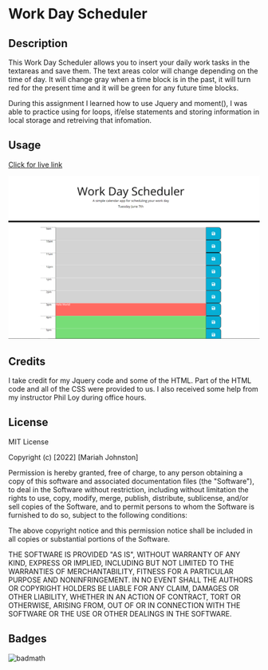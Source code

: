 # Work Day Scheduler

## Description

This Work Day Scheduler allows you to insert your daily work tasks in the textareas and save them. The text areas color will change depending on the time of day. It will change gray when a time block is in the past, it will turn red for the present time and it will be green for any future time blocks.

During this assignment I learned how to use Jquery and moment(), I was able to practice using for loops, if/else statements and storing information in local storage and retreiving that infomation.

## Usage

<a href = "https://mariah217.github.io/work-day-scheduler-hw/">Click for live link</a>

![work day scheduler screenshot](./Assets/images/work%20day%20scheduler%20screenshot.PNG)


## Credits
I take credit for my Jquery code and some of the HTML. Part of the HTML code and all of the CSS were provided to us. I also received some help from my instructor Phil Loy during office hours.

## License

MIT License

Copyright (c) [2022] [Mariah Johnston]

Permission is hereby granted, free of charge, to any person obtaining a copy
of this software and associated documentation files (the "Software"), to deal
in the Software without restriction, including without limitation the rights
to use, copy, modify, merge, publish, distribute, sublicense, and/or sell
copies of the Software, and to permit persons to whom the Software is
furnished to do so, subject to the following conditions:

The above copyright notice and this permission notice shall be included in all
copies or substantial portions of the Software.

THE SOFTWARE IS PROVIDED "AS IS", WITHOUT WARRANTY OF ANY KIND, EXPRESS OR
IMPLIED, INCLUDING BUT NOT LIMITED TO THE WARRANTIES OF MERCHANTABILITY,
FITNESS FOR A PARTICULAR PURPOSE AND NONINFRINGEMENT. IN NO EVENT SHALL THE
AUTHORS OR COPYRIGHT HOLDERS BE LIABLE FOR ANY CLAIM, DAMAGES OR OTHER
LIABILITY, WHETHER IN AN ACTION OF CONTRACT, TORT OR OTHERWISE, ARISING FROM,
OUT OF OR IN CONNECTION WITH THE SOFTWARE OR THE USE OR OTHER DEALINGS IN THE
SOFTWARE.

## Badges

![badmath](https://img.shields.io/github/languages/top/lernantino/badmath)
